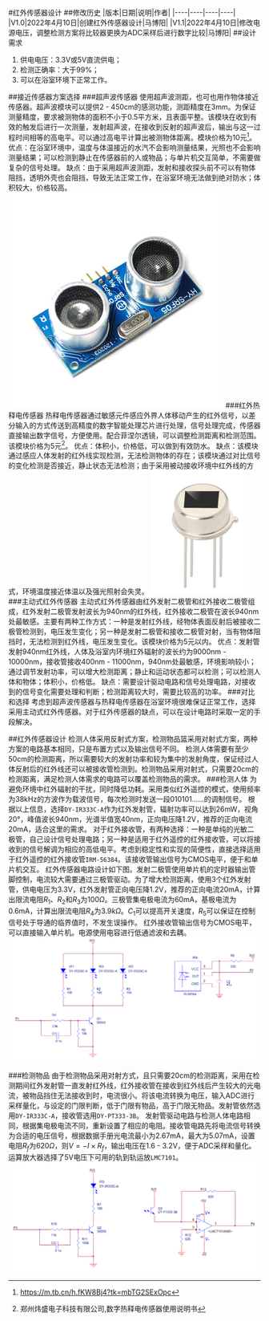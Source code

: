 #红外传感器设计
##修改历史
|版本|日期|说明|作者|
|----|----|----|----|
|V1.0|2022年4月10日|创建红外传感器设计|马博阳|
|V1.1|2022年4月10日|修改电源电压，调整检测方案将比较器更换为ADC采样后进行数字比较|马博阳|
##设计需求
1. 供电电压：3.3V或5V直流供电；
2. 检测正确率：大于99%；
3. 可以在浴室环境下正常工作。

##接近传感器方案选择
###超声波传感器
使用超声波测距，也可也用作物体接近传感器。超声波模块可以提供2 - 450cm的感测功能，测距精度在3mm。为保证测量精度，要求被测物体的面积不小于0.5平方米，且表面平整。该模块在收到有效的触发后进行一次测量，发射超声波，在接收到反射的超声波后，输出与这一过程时间相等的高电平。可以通过高电平计算出被测物体距离。模块价格为10元[^1]。
优点：在浴室环境中，温度与体温接近的水汽不会影响测量结果，光照也不会影响测量结果；可以检测到静止在传感器前的人或物品；与单片机交互简单，不需要做复杂的信号处理。
缺点：由于采用超声波测距，发射和接收探头前不可以有物体阻挡，透明外壳也会阻挡，导致无法正常工作，在浴室环境无法做到绝对防水；体积较大，价格较高。
![UltrasonicSensor](Image/UltrasonicSensor.jpg)
###红外热释电传感器
热释电传感器通过敏感元件感应外界人体移动产生的红外信号，以差分输入的方式传送到高精度的数字智能处理芯片进行处理，信号处理完成，传感器直接输出数字信号，方便使用。配合菲涅尔透镜，可以调整检测距离和检测范围。该模块价格为5元[^2]。
优点：体积小，价格低，可以做到有效防水。
缺点：该模块通过感应人体发射的红外线实现检测，无法检测物体的存在；该模块通过对比信号的变化检测是否接近，静止状态无法检测；由于采用被动接收环境中红外线的方式，环境温度接近体温以及强光照射会失灵。
![PassiveInfrared](Image/PassiveInfrared.png)
###主动式红外传感器
主动式红外传感器由红外发射二极管和红外接收二极管组成，红外发射二极管发射波长为940nm的红外线，红外接收二极管在波长940nm处最敏感。主要有两种工作方式：一种是发射红外线，经物体表面反射后被接收二极管检测到，电压发生变化；另一种是发射二极管和接收二极管对射，当有物体阻挡时，无法检测到红外线，电压发生变化。该模块价格为5元以内。
优点：发射管发射940nm红外线，人体及浴室内环境红外辐射的波长约为9000nm - 10000nm，接收管接收400nm - 11000nm，940nm处最敏感，环境影响较小；通过调节发射功率，可以增大检测距离；静止和运动状态都可以检测；可以检测人体和物体；体积小，价格低。
缺点：需要设计驱动电路和信号处理电路，对接收到的信号变化需要处理和判断；检测距离较大时，需要比较高的功率。
###对比和选择
考虑到超声波传感器与热释电传感器在浴室环境很难保证正常工作，选择采用主动式红外传感器。对于红外传感器的缺点，可以在设计电路时采取一定的手段解决。

##红外传感器设计
检测人体采用反射式方案，检测物品篮采用对射式方案，两种方案的电路基本相同，只是布置方式以及输出信号不同。
检测人体需要有至少50cm的检测距离，所以需要较大的发射功率和较为集中的发射角度，保证经过人体反射后的红外线还可以被接收管检测到。检测物品采用对射式，只需要20cm的检测距离，满足检测人体需求的电路可以覆盖检测物品的需求。
###检测人体
为避免环境中红外辐射的干扰，同时降低功耗。采用类似红外遥控的模式，使用频率为38kHz的方波作为载波信号，每次检测时发送一段010101……的调制信号。
根据以上信息，选择`DY-IR333C-A`作为红外发射管，辐射功率可以达到26mW，视角20°，峰值波长940nm，光谱半值宽40nm，正向电压降1.2V，推荐的正向电流20mA，适合这里的需求。
对于红外接收管，有两种选择：一种是单纯的光敏二极管，自己设计信号处理电路；另一种是适用于红外遥控的红外接收管，可以将接收到的信号解调为相应的高低电平。考虑到稳定性和实现的简便性，直接选择适用于红外遥控的红外接收管`IRM-56384`。该接收管输出信号为CMOS电平，便于和单片机交互。
红外传感器电路设计如下图。发射二极管使用单片机的定时器输出管脚控制，电流较大需要通过三极管驱动。为了增大检测距离，使用3个红外发射管，供电电压为3.3V，红外发射管正向电压降1.2V，推荐的正向电流20mA，计算出限流电阻$R_1$、$R_2$和$R_3$为$100\Omega$。三极管集电极电流为60mA，基极电流为0.6mA，计算出限流电阻$R_4$为$3.9k\Omega$。$C_1$可以提高开关速度，$R_5$可以保证在控制信号处于导通的临界值时，不发生误操作。
红外接收管输出信号为CMOS电平，可以直接输入单片机。电源使用电容进行低通滤波和去耦。
![InfraredSensor_Schematic1](Image/InfraredSensor_Schematic1.png)

###检测物品
由于检测物品采用对射方式，且只需要20cm的检测距离，采用在检测期间红外发射管一直发射红外线，红外接收管在接收到红外线后产生较大的光电流，被物品挡住无法接收到时，电流很小。将该电流转换为电压，输入ADC进行采样量化，与设定的门限判断，低于门限有物品，高于门限无物品。发射管依然选用`DY-IR333C-A`，接收管选用`DY-PT333-3B`。
发射管驱动电路与检测人体电路相同，根据集电极电流不同，重新设置了相应的电阻。接收管电路先将电流信号转换为合适的电压信号，根据数据手册光电流最小为2.67mA，最大为5.07mA，设置电阻$R_f$为$620\Omega$，则$V=-I \times R_f$，输出电压在1.6 - 3.2V，便于ADC采样和量化。运算放大器选择了5V电压下可用的轨到轨运放`LMC7101`。
![InfraredSensor_Schematic2](Image/InfraredSensor_Schematic2.png)

[^1]: https://m.tb.cn/h.fKW8Bj4?tk=mbTG2SExOpc
[^2]: 郑州炜盛电子科技有限公司,数字热释电传感器使用说明书
